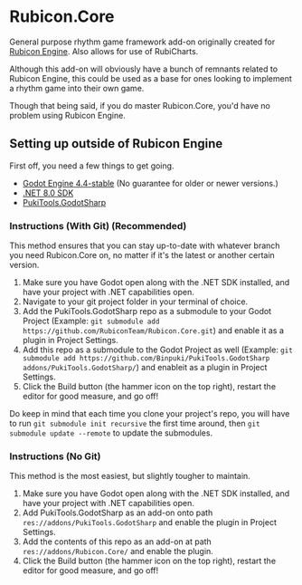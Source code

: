 # Rubicon.Core

General purpose rhythm game framework add-on originally created for [Rubicon Engine](https://github.com/RubiconTeam/Rubicon). Also allows for use of RubiCharts.

Although this add-on will obviously have a bunch of remnants related to Rubicon Engine, this could be used as a base for ones looking to implement a rhythm game into their own game.

Though that being said, if you do master Rubicon.Core, you'd have no problem using Rubicon Engine.

## Setting up outside of Rubicon Engine
First off, you need a few things to get going.
- [Godot Engine 4.4-stable](https://godotengine.org/download/archive/4.4-stable/)  (No guarantee for older or newer versions.)
- [.NET 8.0 SDK](https://dotnet.microsoft.com/en-us/download/dotnet/8.0)
- [PukiTools.GodotSharp](https://github.com/Binpuki/PukiTools.GodotSharp)

### Instructions (With Git) (Recommended)
This method ensures that you can stay up-to-date with whatever branch you need Rubicon.Core on, no matter if it's the latest or another certain version.
1. Make sure you have Godot open along with the .NET SDK installed, and have your project with .NET capabilities open.
2. Navigate to your git project folder in your terminal of choice.
3. Add the PukiTools.GodotSharp repo as a submodule to your Godot Project (Example: `git submodule add https://github.com/RubiconTeam/Rubicon.Core.git`) and enable it as a plugin in Project Settings.
4. Add this repo as a submodule to the Godot Project as well (Example: `git submodule add https://github.com/Binpuki/PukiTools.GodotSharp addons/PukiTools.GodotSharp/`) and enableit as a plugin in Project Settings.
5. Click the Build button (the hammer icon on the top right), restart the editor for good measure, and go off!

Do keep in mind that each time you clone your project's repo, you will have to run `git submodule init recursive` the first time around, then `git submodule update --remote` to update the submodules.

### Instructions (No Git)
This method is the most easiest, but slightly tougher to maintain.
1. Make sure you have Godot open along with the .NET SDK installed, and have your project with .NET capabilities open.
2. Add PukiTools.GodotSharp as an add-on onto path `res://addons/PukiTools.GodotSharp` and enable the plugin in Project Settings.
3. Add the contents of this repo as an add-on at path `res://addons/Rubicon.Core/` and enable the plugin.
4. Click the Build button (the hammer icon on the top right), restart the editor for good measure, and go off!
